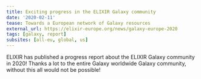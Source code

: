 ```yaml
---
title: Exciting progress in the ELIXIR Galaxy community
date: '2020-02-11'
tease: Towards a European network of Galaxy resources
external_url: https://elixir-europe.org/news/galaxy-europe-2020
tags: [galaxy, report]
subsites: [all-eu, global, us]
---
```


ELIXIR has published a progress report about the ELIXIR Galaxy community in 2020!
Thanks a lot to the entire Galaxy worldwide Galaxy community, without this all would not be possible!
